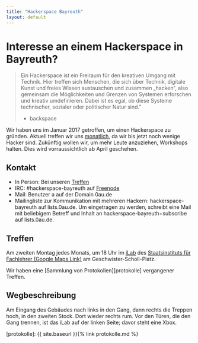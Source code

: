 ```yaml
---
title: "Hackerspace Bayreuth"
layout: default
---
```

# Interesse an einem Hackerspace in Bayreuth?
> Ein Hackerspace ist ein Freiraum für den kreativen Umgang mit Technik. Hier
> treffen sich Menschen, die sich über Technik, digitale Kunst und freies
> Wissen austauschen und zusammen „hacken“, also gemeinsam die Möglichkeiten
> und Grenzen von Systemen erforschen und kreativ umdefinieren. Dabei ist es
> egal, ob diese Systeme technischer, sozialer oder politischer Natur sind."
>
> - backspace

Wir haben uns im Januar 2017 getroffen, um einen Hackerspace zu gründen.
Aktuell treffen wir uns [monatlich](#treffen), da wir bis jetzt noch wenige
Hacker sind. Zukünftig wollen wir, um mehr Leute anzuziehen, Workshops halten.
Dies wird vorraussichtlich ab April geschehen.

## Kontakt

- In Person: Bei unseren [Treffen](#treffen)
- IRC: #hackerspace-bayreuth auf [Freenode](irc://irc.freenode.net)
- Mail: Benutzer a auf der Domain 0au.de
- Mailingliste zur Kommunikation mit mehreren Hackern: hackerspace-bayreuth auf
  lists.0au.de. Um eingetragen zu werden, schreibt eine Mail mit beliebigem
  Betreff und Inhalt an hackerspace-bayreuth+subscribe auf lists.0au.de. 

## Treffen
Am zweiten Montag jedes Monats, um 18 Uhr im [iLab](#wegbeschreibung) des
[Staatsinstituts für Fachlehrer (Google Maps Link)][map] am
Geschwister-Scholl-Platz.

Wir haben eine [Sammlung von Protokollen][protokolle] vergangener Treffen.

## Wegbeschreibung
Am Eingang des Gebäudes nach links in den Gang, dann rechts die Treppen hoch,
in den zweiten Stock. Dort wieder rechts rum. Vor den Türen, die den Gang
trennen, ist das iLab auf der linken Seite; davor steht eine Xbox.

[map]: https://www.google.de/maps/place/Geschwister-Scholl-Platz+3,+95445+Bayreuth/@49.94829,11.5493186,17z/data=!3m1!4b1!4m5!3m4!1s0x47a1a2a5685d4085:0x82807222115f18bf!8m2!3d49.94829!4d11.55062
[protokolle]: {{ site.baseurl }}{% link protokolle.md %}
